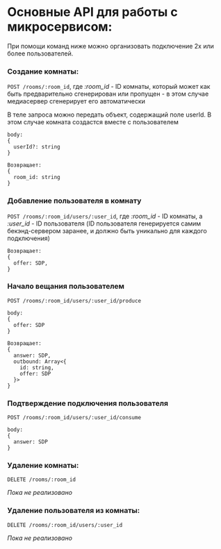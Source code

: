 # Основные API для работы с микросервисом:

При помощи команд ниже можно организовать подключение 2х или более пользователей.

### Создание комнаты: 
```POST /rooms/:room_id```, где *:room_id* - ID комнаты, который может как быть предварительно сгенерирован или пропущен -
в этом случае медиасервер сгенерирует его автоматически

В теле запроса можно передать объект, содержащий поле userId. В этом случае комната создастся вместе с пользователем

```
body:
{
  userId?: string
}

Возвращает:
{
  room_id: string
}
```

### Добавление пользователя в комнату
```POST /rooms/:room_id/users/:user_id```, где *:room_id* - ID комнаты, а *:user_id* - ID пользователя 
(ID пользователя генерируется самим бекэнд-сервером заранее, и должно быть уникально для каждого подключения)

```
Возвращает:
{
  offer: SDP,
}
```

### Начало вещания пользователем
```POST /rooms/:room_id/users/:user_id/produce```

```
body:
{
  offer: SDP
}

Возвращает:
{
  answer: SDP,
  outbound: Array<{
    id: string,
    offer: SDP
  }>
}
```

### Подтверждение подключения пользователя
```POST /rooms/:room_id/users/:user_id/consume```

```
body: 
{
  answer: SDP
}
```

### Удаление комнаты:
```DELETE /rooms/:room_id```

*Пока не реализовано*

### Удаление пользователя из комнаты:
```DELETE /rooms/:room_id/users/:user_id```

*Пока не реализовано*
